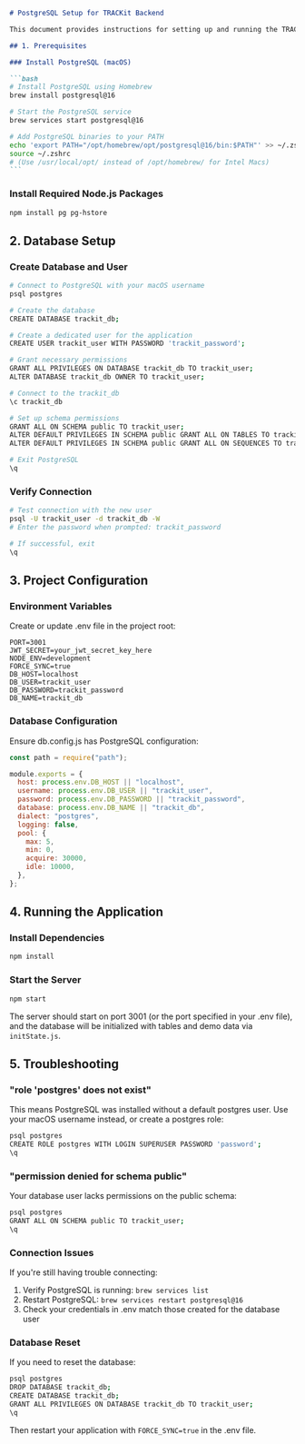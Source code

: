 ````markdown
# PostgreSQL Setup for TRACKit Backend

This document provides instructions for setting up and running the TRACKit backend with PostgreSQL.

## 1. Prerequisites

### Install PostgreSQL (macOS)

```bash
# Install PostgreSQL using Homebrew
brew install postgresql@16

# Start the PostgreSQL service
brew services start postgresql@16

# Add PostgreSQL binaries to your PATH
echo 'export PATH="/opt/homebrew/opt/postgresql@16/bin:$PATH"' >> ~/.zshrc
source ~/.zshrc
# (Use /usr/local/opt/ instead of /opt/homebrew/ for Intel Macs)
```
````

### Install Required Node.js Packages

```bash
npm install pg pg-hstore
```

## 2. Database Setup

### Create Database and User

```bash
# Connect to PostgreSQL with your macOS username
psql postgres

# Create the database
CREATE DATABASE trackit_db;

# Create a dedicated user for the application
CREATE USER trackit_user WITH PASSWORD 'trackit_password';

# Grant necessary permissions
GRANT ALL PRIVILEGES ON DATABASE trackit_db TO trackit_user;
ALTER DATABASE trackit_db OWNER TO trackit_user;

# Connect to the trackit_db
\c trackit_db

# Set up schema permissions
GRANT ALL ON SCHEMA public TO trackit_user;
ALTER DEFAULT PRIVILEGES IN SCHEMA public GRANT ALL ON TABLES TO trackit_user;
ALTER DEFAULT PRIVILEGES IN SCHEMA public GRANT ALL ON SEQUENCES TO trackit_user;

# Exit PostgreSQL
\q
```

### Verify Connection

```bash
# Test connection with the new user
psql -U trackit_user -d trackit_db -W
# Enter the password when prompted: trackit_password

# If successful, exit
\q
```

## 3. Project Configuration

### Environment Variables

Create or update .env file in the project root:

```
PORT=3001
JWT_SECRET=your_jwt_secret_key_here
NODE_ENV=development
FORCE_SYNC=true
DB_HOST=localhost
DB_USER=trackit_user
DB_PASSWORD=trackit_password
DB_NAME=trackit_db
```

### Database Configuration

Ensure db.config.js has PostgreSQL configuration:

```javascript
const path = require("path");

module.exports = {
  host: process.env.DB_HOST || "localhost",
  username: process.env.DB_USER || "trackit_user",
  password: process.env.DB_PASSWORD || "trackit_password",
  database: process.env.DB_NAME || "trackit_db",
  dialect: "postgres",
  logging: false,
  pool: {
    max: 5,
    min: 0,
    acquire: 30000,
    idle: 10000,
  },
};
```

## 4. Running the Application

### Install Dependencies

```bash
npm install
```

### Start the Server

```bash
npm start
```

The server should start on port 3001 (or the port specified in your .env file), and the database will be initialized with tables and demo data via `initState.js`.

## 5. Troubleshooting

### "role 'postgres' does not exist"

This means PostgreSQL was installed without a default postgres user. Use your macOS username instead, or create a postgres role:

```bash
psql postgres
CREATE ROLE postgres WITH LOGIN SUPERUSER PASSWORD 'password';
\q
```

### "permission denied for schema public"

Your database user lacks permissions on the public schema:

```bash
psql postgres
GRANT ALL ON SCHEMA public TO trackit_user;
\q
```

### Connection Issues

If you're still having trouble connecting:

1. Verify PostgreSQL is running: `brew services list`
2. Restart PostgreSQL: `brew services restart postgresql@16`
3. Check your credentials in .env match those created for the database user

### Database Reset

If you need to reset the database:

```bash
psql postgres
DROP DATABASE trackit_db;
CREATE DATABASE trackit_db;
GRANT ALL PRIVILEGES ON DATABASE trackit_db TO trackit_user;
\q
```

Then restart your application with `FORCE_SYNC=true` in the .env file.

